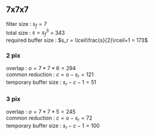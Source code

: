 ## 7x7x7 ##
filter size : $s_f = 7$  
total size : $s = s_f^3$ = 343  
required buffer size : $s_r = \lceil\frac{s}{2}\rceil+1 = 173$

### 2 pix ###
overlap : $o = 7*7*6=294$   
common reduction : $c = o - s_r = 121$  
temporary buffer size : $s_r - c -1 = 51$

### 3 pix ###
overlap : $o = 7*7*5=245$   
common reduction : $c = o - s_r = 72$  
temporary buffer size : $s_r - c -1 = 100$